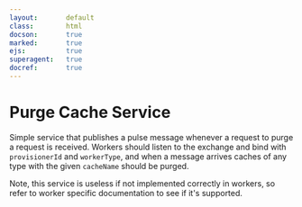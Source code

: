 ```yaml
---
layout:       default
class:        html
docson:       true
marked:       true
ejs:          true
superagent:   true
docref:       true
---
```


<h1>Purge Cache Service</h1>
<p>
  Simple service that publishes a pulse message whenever a request to
  purge a request is received. Workers should listen to the exchange and bind
  with <code>provisionerId</code> and <code>workerType</code>, and when
  a message arrives caches of any type with the given <code>cacheName</code>
  should be purged.
</p>
<p>
    Note, this service is useless if not implemented correctly in workers, so
    refer to worker specific documentation to see if it's supported.
</p>

<div data-doc-ref='https://references.taskcluster.net/purge-cache/v1/api.json'></div>

<div data-doc-ref='https://references.taskcluster.net/purge-cache/v1/exchanges.json'></div>
